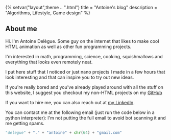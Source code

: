 {%
setvar("layout",theme .. ".html")
title = "Antoine's blog"
description = "Algorithms, Lifestyle, Game design"
%}

## About me

Hi. I'm Antoine Delègue. Some guy on the internet that likes to make cool HTML animation as well as other fun programming projects.

I'm interested in math, programming, science, cooking, squishmallows and everything that looks even remotely neat.

I put here stuff that I noticed or just nano projects I made in a few hours that look interesting and that can inspire
you to try out new ideas.

If you're really bored and you've already played around with all the stuff on this website, I suggest you checkout my non-HTML projects on my [GitHub](https://github.com/vanyle)

If you want to hire me, you can also reach out at [my LinkedIn](https://www.linkedin.com/in/d-antoine/).

You can contact me at the following email (just run the code below in a python interpreter):
I'm not putting the full email to avoid bot scanning it and me getting spams.

```python
"delegue" + "." + "antoine" + chr(64) + "gmail.com"
```

<!-- 100% privacy-first analytics -->
<script async defer src="https://scripts.simpleanalyticscdn.com/latest.js"></script>
<noscript><img src="https://queue.simpleanalyticscdn.com/noscript.gif" alt="" referrerpolicy="no-referrer-when-downgrade" /></noscript>